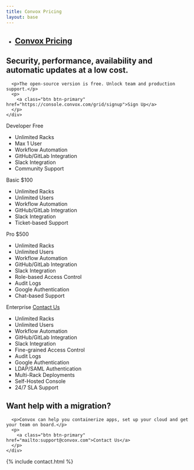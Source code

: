 ```yaml
---
title: Convox Pricing
layout: base
---
```


<div id="subnav" class="container">
  <ul class="nav nav-tabs container">
    <li><h2><a href="/blog">Convox Pricing</a></h2></li>
  </ul>
</div>

<div class="container subnav-content" role="main">
  <section class="col-xs-12 index" id="cost-intro">
    <div class="content">
      <h1>Security, performance, availability and automatic updates at a low cost.</h1>

      <p>The open-source version is free. Unlock team and production support.</p>
      <p>
        <a class="btn btn-primary" href="https://console.convox.com/grid/signup">Sign Up</a>
      </p>
    </div>
  </section>

  <section class="col-xs-12 index" id="cost">
    <div class="col-xs-12 col-md-3">
      <div class="plan">
        <div class="header">
          Developer
          <span class="price words">Free</span>
        </div>
        <ul class="features">
          <li>Unlimited Racks</li>
          <li class="limited">Max 1 User</li>
          <li>Workflow Automation</li>
          <li>GitHub/GitLab Integration</li>
          <li>Slack Integration</li>
          <li>Community Support</li>
        </ul>
      </div>
    </div>
    <div class="col-xs-12 col-md-3">
      <div class="plan">
        <div class="header">
          Basic
          <span class="price monthly">$100</span>
        </div>
        <ul class="features">
          <li>Unlimited Racks</li>
          <li>Unlimited Users</li>
          <li>Workflow Automation</li>
          <li>GitHub/GitLab Integration</li>
          <li>Slack Integration</li>
          <li class="support">Ticket-based Support</li>
        </ul>
      </div>
    </div>
    <div class="col-xs-12 col-md-3">
      <div class="plan">
        <div class="header">
          Pro
          <span class="price monthly">$500</span>
        </div>
        <ul class="features">
          <li>Unlimited Racks</li>
          <li>Unlimited Users</li>
          <li>Workflow Automation</li>
          <li>GitHub/GitLab Integration</li>
          <li>Slack Integration</li>
          <li>Role-based Access Control</li>
          <li>Audit Logs</li>
          <li>Google Authentication</li>
          <li class="support">Chat-based Support</li>
        </ul>
      </div>
    </div>
    <div class="col-xs-12 col-md-3">
      <div class="plan">
        <div class="header">
          Enterprise
          <span class="price words"><a href="mailto:enterprise@convox.com">Contact Us</a></span>
        </div>
        <ul class="features">
          <li>Unlimited Racks</li>
          <li>Unlimited Users</li>
          <li>Workflow Automation</li>
          <li>GitHub/GitLab Integration</li>
          <li>Slack Integration</li>
          <li>Fine-grained Access Control</li>
          <li>Audit Logs</li>
          <li>Google Authentication</li>
          <li>LDAP/SAML Authentication</li>
          <li>Multi-Rack Deployments</li>
          <li>Self-Hosted Console</li>
          <li class="support">24/7 SLA Support</li>
        </ul>
      </div>
    </div>
  </section>
  <section class="col-xs-12 index" id="cost-services">
    <div class="content">
      <h1>Want help with a migration?</h1>

      <p>Convox can help you containerize apps, set up your cloud and get your team on board.</p>
      <p>
        <a class="btn btn-primary" href="mailto:support@convox.com">Contact Us</a>
      </p>
    </div>
  </section>

  {% include contact.html %}
</div>